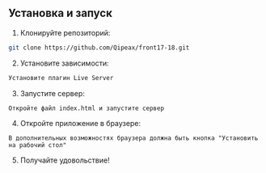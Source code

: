 ## Установка и запуск

1. Клонируйте репозиторий:
```bash
git clone https://github.com/Qipeax/front17-18.git

```

2. Установите зависимости:
```bash
Установите плагин Live Server
```

3. Запустите сервер:
```bash
Откройте файл index.html и запустите сервер
```

4. Откройте приложение в браузере:
```
В дополнительных возможностях браузера должна быть кнопка "Установить на рабочий стол"
```
5. Получайте удовольствие!
